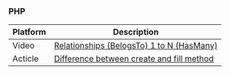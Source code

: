 ### PHP
| Platform | Description |
| ------ | ------ |
| Video | [Relationships (BelogsTo) 1 to N (HasMany)](https://www.youtube.com/watch?v=aED6dDS1TB0) |
| Acticle | [Difference between create and fill method](https://pt.stackoverflow.com/questions/293351/diferen%C3%A7a-entre-o-m%C3%A9todo-create-e-fill-laravel) |
